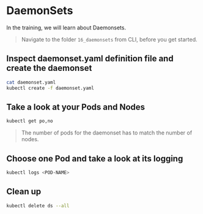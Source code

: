 # DaemonSets

In the training, we will learn about Daemonsets.

>Navigate to the folder `16_daemonsets` from CLI, before you get started. 

## Inspect daemonset.yaml definition file and create the daemonset

```bash
cat daemonset.yaml
kubectl create -f daemonset.yaml
```

## Take a look at your Pods and Nodes

```bash
kubectl get po,no
```
>The number of pods for the daemonset has to match the number of nodes.

## Choose one Pod and take a look at its logging

```bash
kubectl logs <POD-NAME>
```

## Clean up

```bash
kubectl delete ds --all
```
